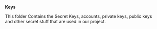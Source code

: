 **Keys**

This folder Contains the Secret Keys, accounts, private keys, public keys and other secret stuff that are used in our project.
